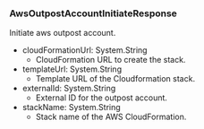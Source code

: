 ### AwsOutpostAccountInitiateResponse
Initiate aws outpost account.

- cloudFormationUrl: System.String
  - CloudFormation URL to create the stack.
- templateUrl: System.String
  - Template URL of the Cloudformation stack.
- externalId: System.String
  - External ID for the outpost account.
- stackName: System.String
  - Stack name of the AWS CloudFormation.
